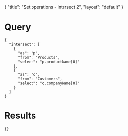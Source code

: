 {
	"title": "Set operations - intersect 2",
	"layout": "default"
}
# Query
	{
	  "intersect": [
	    {
	      "as": "p", 
	      "from": "Products", 
	      "select": "p.productName[0]"
	    }, 
	    {
	      "as": "c", 
	      "from": "Customers", 
	      "select": "c.companyName[0]"
	    }
	  ]
	}
# Results
	{}
